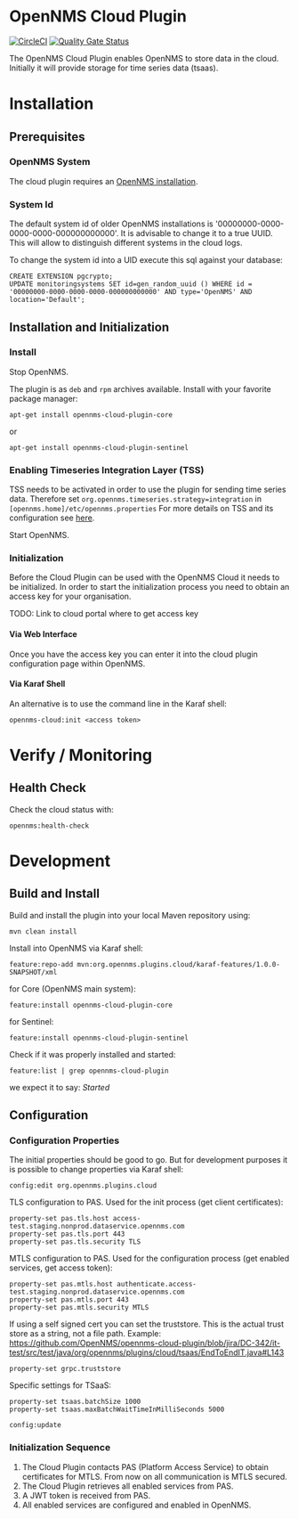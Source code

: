 # OpenNMS Cloud Plugin
[![CircleCI](https://circleci.com/gh/OpenNMS/opennms-cloud-plugin.svg?style=svg)](https://circleci.com/gh/OpenNMS/opennms-cloud-plugin)
[![Quality Gate Status](https://sonarcloud.io/api/project_badges/measure?project=OpenNMS_opennms-cloud-plugin&metric=alert_status)](https://sonarcloud.io/summary/new_code?id=OpenNMS_opennms-cloud-plugin)

The OpenNMS Cloud Plugin enables OpenNMS to store data in the cloud.
Initially it will provide storage for time series data (tsaas).

# Installation
## Prerequisites
### OpenNMS System
The cloud plugin requires an [OpenNMS installation](https://docs.opennms.com/horizon/latest/deployment/core/getting-started.html).

### System Id
The default system id of older OpenNMS installations is '00000000-0000-0000-0000-000000000000'.
It is advisable to change it to a true UUID.
This will allow to distinguish different systems in the cloud logs.

To change the system id into a UID execute this sql against your database:
```
CREATE EXTENSION pgcrypto;
UPDATE monitoringsystems SET id=gen_random_uuid () WHERE id = '00000000-0000-0000-0000-000000000000' AND type='OpenNMS' AND location='Default';
```

## Installation and Initialization
###
### Install
Stop OpenNMS.

The plugin is as `deb` and `rpm` archives available.
Install with your favorite package manager:

`apt-get install opennms-cloud-plugin-core`

or

`apt-get install opennms-cloud-plugin-sentinel`

### Enabling Timeseries Integration Layer (TSS)
TSS needs to be activated in order to use the plugin for sending time series data.
Therefore set `org.opennms.timeseries.strategy=integration` in `[opennms.home]/etc/opennms.properties`
For more details on TSS and its configuration see [here](https://docs.opennms.com/horizon/latest/deployment/time-series-storage/timeseries/ts-integration-layer.html).

Start OpenNMS.

### Initialization
Before the Cloud Plugin can be used with the OpenNMS Cloud it needs to be initialized.
In order to start the initialization process you need to obtain an access key for your organisation.

TODO: Link to cloud portal where to get access key 

#### Via Web Interface
Once you have the access key you can enter it into the cloud plugin configuration page within OpenNMS.

#### Via Karaf Shell
An alternative is to use the command line in the Karaf shell:
```
opennms-cloud:init <access token>
```

# Verify / Monitoring

## Health Check
Check the cloud status with:
```
opennms:health-check
```

# Development
## Build and Install
Build and install the plugin into your local Maven repository using:
```
mvn clean install
```

Install into OpenNMS via Karaf shell:
```
feature:repo-add mvn:org.opennms.plugins.cloud/karaf-features/1.0.0-SNAPSHOT/xml
```

for Core (OpenNMS main system):
```
feature:install opennms-cloud-plugin-core
```

for Sentinel:
```
feature:install opennms-cloud-plugin-sentinel
```

Check if it was properly installed and started:
```
feature:list | grep opennms-cloud-plugin
```
we expect it to say: _Started_


## Configuration
### Configuration Properties
The initial properties should be good to go.
But for development purposes it is possible to change properties via Karaf shell:

```
config:edit org.opennms.plugins.cloud
```
TLS configuration to PAS.
Used for the init process (get client certificates):
```
property-set pas.tls.host access-test.staging.nonprod.dataservice.opennms.com 
property-set pas.tls.port 443
property-set pas.tls.security TLS
```

MTLS configuration to PAS.
Used for the configuration process (get enabled services, get access token):
```
property-set pas.mtls.host authenticate.access-test.staging.nonprod.dataservice.opennms.com 
property-set pas.mtls.port 443 
property-set pas.mtls.security MTLS
```

If using a self signed cert you can set the truststore.
This is the actual trust store as a string, not a file path.
Example: https://github.com/OpenNMS/opennms-cloud-plugin/blob/jira/DC-342/it-test/src/test/java/org/opennms/plugins/cloud/tsaas/EndToEndIT.java#L143
```
property-set grpc.truststore
```

Specific settings for TSaaS:
```
property-set tsaas.batchSize 1000 
property-set tsaas.maxBatchWaitTimeInMilliSeconds 5000
```

```
config:update
```

### Initialization Sequence
1. The Cloud Plugin contacts PAS (Platform Access Service) to obtain certificates for MTLS.
   From now on all communication is MTLS secured.
2. The Cloud Plugin retrieves all enabled services from PAS.
3. A JWT token is received from PAS.
4. All enabled services are configured and enabled in OpenNMS.

